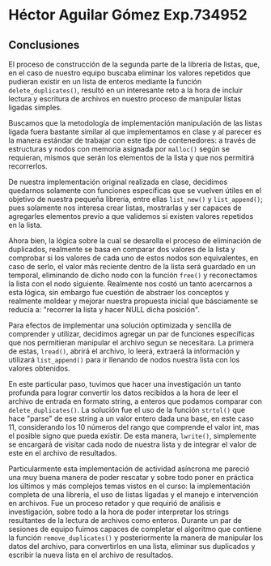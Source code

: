 # Héctor Aguilar Gómez Exp.734952

## Conclusiones

El proceso de construcción de la segunda parte de la librería de listas, que, en el caso de nuestro equipo
buscaba eliminar los valores repetidos que pudieran existir en un lista de enteros mediante la función
`delete_duplicates()`, resultó en un interesante reto a la hora de incluir lectura y escritura de archivos 
en nuestro proceso de manipular listas ligadas simples.

Buscamos que la metodología de implementación  manipulación de las listas ligada fuera bastante similar al que implementamos
en clase y al parecer es la manera estándar de trabajar con este tipo de contenedores: a través de estructuras
y nodos con memoria asignada por `malloc()` según se requieran, mismos que serán los elementos de la lista y que nos 
permitirá recorrerlos.

De nuestra implementación original realizada en clase, decidimos quedarnos solamente con funciones específicas 
que se vuelven útiles en el objetivo de nuestra pequeña librería, entre ellas `list_new()` y `list_append()`;
pues solamente nos interesa crear listas, mostrarlas y ser capaces de agregarles elementos previo a que validemos
si existen valores repetidos en la lista.

Ahora bien, la lógica sobre la cual se desarolla el proceso de eliminación de duplicados, realmente se basa en comparar dos 
valores de la lista y comprobar si los valores de cada uno de estos nodos son equivalentes, en caso de serlo, el valor más reciente 
dentro de la lista será guardado en un temporal, eliminando de dicho nodo con la función `free()` y reconectamos la lista con el 
nodo siguiente. Realmente nos costó un tanto acercarnos a esta lógica, sin embargo fue cuestión de abstraer los conceptos y 
realmente moldear y mejorar nuestra propuesta inicial que básciamente se reducía a: "recorrer la lista y hacer NULL dicha posición".

Para efectos de implementar una solución optimizada y sencilla de comprender y utilizar, decidimos agregar un par de 
funciones específicas que nos permitieran manipular el archivo segun se necesitara. La primera de estas, `lread()`, abrirá 
el archivo, lo leerá, extraerá la información y utilizará `list_append()` para ir llenando de nodos nuestra lista con los valores obtenidos.

En este particular paso, tuvimos que hacer una investigación un tanto profunda para lograr convertir los datos recibidos a la hora de leer el archivo de entrada en formato string, a enteros que podamos comparar con `delete_duplicates()`. La solución fue el uso de la función `strtol()` que hace "parse" de ese string a un valor entero dada una base, en este caso 11, considerando los 10 números del rango que comprende el valor int, mas el posible signo que pueda existir. De esta manera, `lwrite()`, simplemente se encargará de visitar cada nodo de nuestra lista y de integrar el valor de este en el archivo de resultados.

Particularmente esta implementación de actividad asíncrona me pareció una muy buena manera de poder rescatar y sobre 
todo poner en práctica los últimos y más complejos temas vistos en el curso: la implementación completa de una librería, 
el uso de listas ligadas y el manejo e intervención en archivos. Fue un proceso retador y que requirió de análisis e 
investigación, sobre todo a la hora de poder interpretar los strings resultantes de la lectura de archivos como enteros. 
Durante un par de sesiones de equipo fuimos capaces de completar el algoritmo que contiene la función 
`remove_duplicates()` y posteriormente la manera de manipular los datos del archivo, para convertirlos en una lista,
eliminar sus duplicados y escribir la nueva lista en el archivo de resultados.
